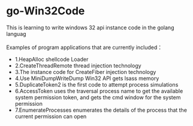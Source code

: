 # go-Win32Code
This is learning to write windows 32 api instance code in the golang languag
<br><br>
Examples of program applications that are currently included：

- 1.HeapAlloc shellcode Loader
- 2.CreateThreadRemote thread injection technology
- 3.The instance code for CreateFiber injection technology
- 4.Use MiniDumpWriteDump Win32 API gets lsass memory
- 5.DuplicateToken2 is the first code to attempt process simulations
- 6.AccessToken uses the traversal process name to get the available system permission token, and gets the cmd window for the system permission
- 7.EnumerateProcesses enumerates the details of the process that the current permission can open
